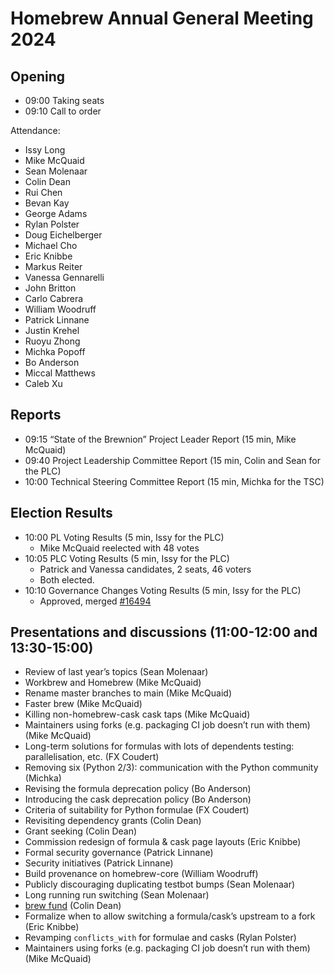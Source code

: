 # Homebrew Annual General Meeting 2024

## Opening

* 09:00 Taking seats
* 09:10 Call to order

Attendance:

* Issy Long
* Mike McQuaid
* Sean Molenaar
* Colin Dean
* Rui Chen
* Bevan Kay
* George Adams
* Rylan Polster
* Doug Eichelberger
* Michael Cho
* Eric Knibbe
* Markus Reiter
* Vanessa Gennarelli
* John Britton
* Carlo Cabrera
* William Woodruff
* Patrick Linnane
* Justin Krehel
* Ruoyu Zhong
* Michka Popoff
* Bo Anderson
* Miccal Matthews
* Caleb Xu

## Reports

* 09:15 “State of the Brewnion” Project Leader Report (15 min, Mike McQuaid)
* 09:40 Project Leadership Committee Report (15 min, Colin and Sean for the PLC)
* 10:00 Technical Steering Committee Report (15 min, Michka for the TSC)

## Election Results

* 10:00 PL Voting Results (5 min, Issy for the PLC)
  *  Mike McQuaid reelected with 48 votes
* 10:05 PLC Voting Results (5 min, Issy for the PLC)
  * Patrick and Vanessa candidates, 2 seats, 46 voters
  * Both elected.
* 10:10 Governance Changes Voting Results (5 min, Issy for the PLC)
  * Approved, merged [#16494](https://github.com/Homebrew/brew/pull/16494)

## Presentations and discussions (11:00-12:00 and 13:30-15:00)

* Review of last year’s topics (Sean Molenaar)
* Workbrew and Homebrew (Mike McQuaid)
* Rename master branches to main (Mike McQuaid)
* Faster brew (Mike McQuaid)
* Killing non-homebrew-cask cask taps (Mike McQuaid)
* Maintainers using forks (e.g. packaging CI job doesn’t run with them) (Mike McQuaid)
* Long-term solutions for formulas with lots of dependents testing: parallelisation, etc. (FX Coudert)
* Removing six (Python 2/3): communication with the Python community (Michka)
* Revising the formula deprecation policy (Bo Anderson)
* Introducing the cask deprecation policy (Bo Anderson)
* Criteria of suitability for Python formulae (FX Coudert)
* Revisiting dependency grants (Colin Dean)
* Grant seeking (Colin Dean)
* Commission redesign of formula & cask page layouts (Eric Knibbe)
* Formal security governance (Patrick Linnane)
* Security initiatives (Patrick Linnane)
* Build provenance on homebrew-core (William Woodruff)
* Publicly discouraging duplicating testbot bumps (Sean Molenaar)
* Long running run switching (Sean Molenaar)
* [brew fund](https://github.com/colindean/homebrew-fund) (Colin Dean)
* Formalize when to allow switching a formula/cask’s upstream to a fork (Eric Knibbe)
* Revamping `conflicts_with` for formulae and casks (Rylan Polster)
* Maintainers using forks (e.g. packaging CI job doesn’t run with them) (Mike McQuaid)
